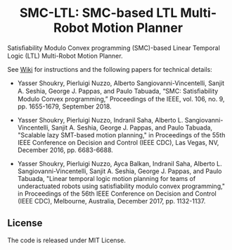 <h1 align="center"> SMC-LTL: SMC-based LTL Multi-Robot Motion Planner</h1>

Satisﬁability Modulo Convex programming (SMC)-based Linear Temporal Logic (LTL) Multi-Robot Motion Planner.

See [Wiki](https://github.com/rcpsl/SMC-LTL/wiki) for instructions and the following papers for technical details:

- Yasser Shoukry, Pierluigi Nuzzo, Alberto Sangiovanni-Vincentelli, Sanjit A. Seshia, George J. Pappas, and Paulo Tabuada, “SMC: Satisﬁability Modulo Convex programming,” Proceedings of the IEEE, vol. 106, no. 9, pp. 1655-1679, September 2018.

- Yasser Shoukry, Pierluigi Nuzzo, Indranil Saha, Alberto L. Sangiovanni-Vincentelli, Sanjit A. Seshia, George J. Pappas, and Paulo Tabuada, "Scalable lazy SMT-based motion planning," in Proceedings of the 55th IEEE Conference on Decision and Control (IEEE CDC), Las Vegas, NV, December 2016, pp. 6683-6688.

- Yasser Shoukry, Pierluigi Nuzzo, Ayca Balkan, Indranil Saha, Alberto L. Sangiovanni-Vincentelli, Sanjit A. Seshia, George J. Pappas, and Paulo Tabuada, "Linear temporal logic motion planning for teams of underactuated robots using satisfiability modulo convex programming," in Proceedings of the 56th IEEE Conference on Decision and Control (IEEE CDC), Melbourne, Australia, December 2017, pp. 1132-1137. 

## License

The code is released under MIT License. 
